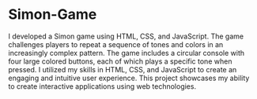 # Simon-Game
I developed a Simon game using HTML, CSS, and JavaScript. The game challenges players to repeat a sequence of tones and colors in an increasingly complex pattern. The game includes a circular console with four large colored buttons, each of which plays a specific tone when pressed. I utilized my skills in HTML, CSS, and JavaScript to create an engaging and intuitive user experience. This project showcases my ability to create interactive applications using web technologies.
